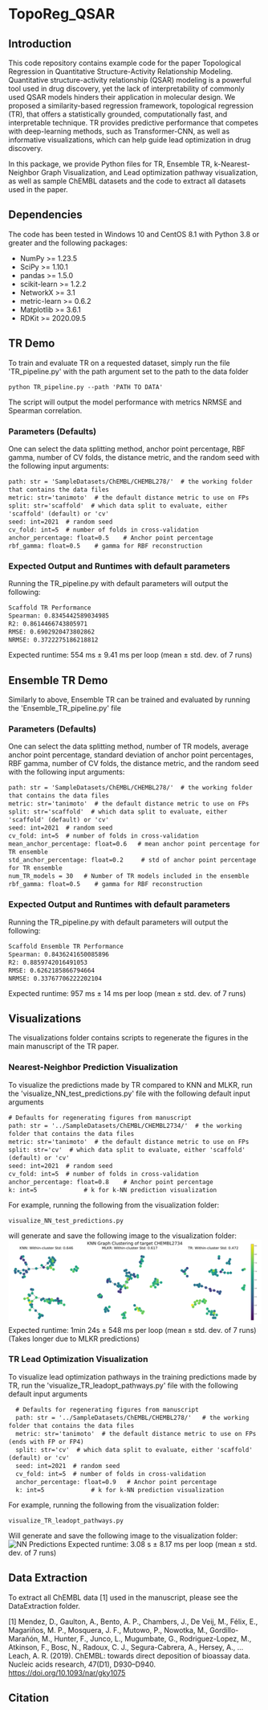 # TopoReg_QSAR

## Introduction
This code repository contains example code for the paper Topological Regression in Quantitative Structure-Activity Relationship Modeling. Quantitative structure-activity relationship (QSAR) modeling is a powerful tool used in drug discovery, yet the lack of interpretability of commonly used QSAR models hinders their application in molecular design. 
We proposed a similarity-based regression framework, topological regression (TR), that offers a statistically grounded, computationally fast, and interpretable technique. TR provides predictive performance that competes with deep-learning methods, such as Transformer-CNN, as well as informative visualizations, which can help guide lead optimization in drug discovery. 

In this package, we provide Python files for TR, Ensemble TR, k-Nearest-Neighbor Graph Visualization, and Lead optimization pathway visualization, as well as sample ChEMBL datasets and the code to extract all datasets used in the paper.

   
## Dependencies
The code has been tested in Windows 10 and CentOS 8.1 with Python 3.8 or greater and the following packages:
* NumPy >= 1.23.5
* SciPy >= 1.10.1
* pandas >= 1.5.0
* scikit-learn >= 1.2.2
* NetworkX >= 3.1
* metric-learn >= 0.6.2
* Matplotlib >= 3.6.1
* RDKit >= 2020.09.5

## TR Demo
To train and evaluate TR on a requested dataset, simply run the file 'TR_pipeline.py' with the path argument set to the path to the data folder
```
python TR_pipeline.py --path 'PATH TO DATA'
```
The script will output the model performance with metrics NRMSE and Spearman correlation. 
### Parameters (Defaults)
One can select the data splitting method, anchor point percentage, RBF gamma, number of CV folds, the distance metric, and the random seed with the following input arguments:
```
path: str = 'SampleDatasets/ChEMBL/CHEMBL278/'  # the working folder that contains the data files
metric: str='tanimoto'  # the default distance metric to use on FPs
split: str='scaffold'  # which data split to evaluate, either 'scaffold' (default) or 'cv'
seed: int=2021  # random seed 
cv_fold: int=5  # number of folds in cross-validation
anchor_percentage: float=0.5    # Anchor point percentage
rbf_gamma: float=0.5    # gamma for RBF reconstruction
```
### Expected Output and Runtimes with default parameters
Running the TR_pipeline.py with default parameters will output the following:
```
Scaffold TR Performance
Spearman: 0.8345442589034985
R2: 0.8614466743805971
RMSE: 0.6902920473802862
NRMSE: 0.3722275186218812
```
Expected runtime: 554 ms ± 9.41 ms per loop (mean ± std. dev. of 7 runs)
## Ensemble TR Demo
Similarly to above, Ensemble TR can be trained and evaluated by running the 'Ensemble_TR_pipeline.py' file
### Parameters (Defaults)
One can select the data splitting method, number of TR models, average anchor point percentage, standard deviation of anchor point percentages, RBF gamma, number of CV folds, the distance metric, and the random seed with the following input arguments:
```
path: str = 'SampleDatasets/ChEMBL/CHEMBL278/'  # the working folder that contains the data files
metric: str='tanimoto'  # the default distance metric to use on FPs
split: str='scaffold'  # which data split to evaluate, either 'scaffold' (default) or 'cv'
seed: int=2021  # random seed 
cv_fold: int=5  # number of folds in cross-validation
mean_anchor_percentage: float=0.6   # mean anchor point percentage for TR ensemble
std_anchor_percentage: float=0.2     # std of anchor point percentage for TR ensemble
num_TR_models = 30   # Number of TR models included in the ensemble
rbf_gamma: float=0.5    # gamma for RBF reconstruction
```
### Expected Output and Runtimes with default parameters
Running the TR_pipeline.py with default parameters will output the following:
```
Scaffold Ensemble TR Performance
Spearman: 0.8436241650085896
R2: 0.8859742016491053
RMSE: 0.6262185866794664
NRMSE: 0.33767706222202104
```
Expected runtime: 957 ms ± 14 ms per loop (mean ± std. dev. of 7 runs)
## Visualizations
The visualizations folder contains scripts to regenerate the figures in the main manuscript of the TR paper. 
### Nearest-Neighbor Prediction Visualization
To visualize the predictions made by TR compared to KNN and MLKR, run the 'visualize_NN_test_predictions.py' file with the following default input arguments
```
# Defaults for regenerating figures from manuscript
path: str = '../SampleDatasets/ChEMBL/CHEMBL2734/'  # the working folder that contains the data files
metric: str='tanimoto'  # the default distance metric to use on FPs
split: str='cv'  # which data split to evaluate, either 'scaffold' (default) or 'cv'
seed: int=2021  # random seed 
cv_fold: int=5  # number of folds in cross-validation
anchor_percentage: float=0.8    # Anchor point percentage
k: int=5             # k for k-NN prediction visualization
```
For example, running the following from the visualization folder:
```
visualize_NN_test_predictions.py
```
will generate and save the following image to the visualization folder:
![NN Predictions](https://github.com/Ribosome25/TopoReg_QSAR/blob/main/visualizations/visualize_NN_predictions_CHEMBL2734.png)
Expected runtime: 1min 24s ± 548 ms per loop (mean ± std. dev. of 7 runs) (Takes longer due to MLKR predictions)

### TR Lead Optimization Visualization
To visualize lead optimization pathways in the training predictions made by TR, run the 'visualize_TR_leadopt_pathways.py' file with the following default input arguments
```
  # Defaults for regenerating figures from manuscript
  path: str = '../SampleDatasets/ChEMBL/CHEMBL278/'   # the working folder that contains the data files
  metric: str='tanimoto'  # the default distance metric to use on FPs (ends with FP or FP4)
  split: str='cv'  # which data split to evaluate, either 'scaffold' (default) or 'cv'
  seed: int=2021  # random seed 
  cv_fold: int=5  # number of folds in cross-validation
  anchor_percentage: float=0.9   # Anchor point percentage
  k: int=5             # k for k-NN prediction visualization
```
For example, running the following from the visualization folder:
```
visualize_TR_leadopt_pathways.py
```
Will generate and save the following image to the visualization folder:
![NN Predictions](https://github.com/Ribosome25/TopoReg_QSAR/blob/main/visualizations/lead_opt_pathway_CHEMBL278.png)
Expected runtime: 3.08 s ± 8.17 ms per loop (mean ± std. dev. of 7 runs)
## Data Extraction
To extract all ChEMBL data [1] used in the manuscript, please see the DataExtraction folder.

[1] Mendez, D., Gaulton, A., Bento, A. P., Chambers, J., De Veij, M., Félix, E., Magariños, M. P., Mosquera, J. F., Mutowo, P., Nowotka, M., Gordillo-Marañón, M., Hunter, F., Junco, L., Mugumbate, G., Rodriguez-Lopez, M., Atkinson, F., Bosc, N., Radoux, C. J., Segura-Cabrera, A., Hersey, A., … Leach, A. R. (2019). ChEMBL: towards direct deposition of bioassay data. Nucleic acids research, 47(D1), D930–D940. https://doi.org/10.1093/nar/gky1075

## Citation

